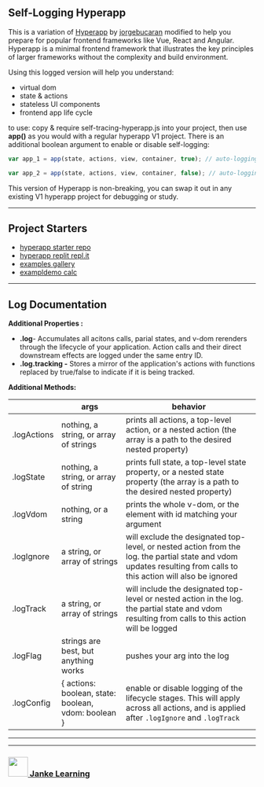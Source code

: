 ## Self-Logging Hyperapp

This is a variation of [Hyperapp](https://github.com/jorgebucaran/hyperapp) by [jorgebucaran](https://github.com/jorgebucaran) modified to help you prepare for popular frontend frameworks like Vue, React and Angular.   Hyperapp is a minimal frontend framework that illustrates the key principles of larger frameworks without the complexity and build environment.    

Using this logged version will help you understand:
* virtual dom
* state & actions
* stateless UI components
* frontend app life cycle

to use: copy & require self-tracing-hyperapp.js into your project, then use __app()__ as you would with a regular hyperapp V1 project. There is an additional boolean argument to enable or disable self-logging:

```js
var app_1 = app(state, actions, view, container, true); // auto-logging is enabled in this instance

var app_2 = app(state, actions, view, container, false); // auto-logging is disabled in this instance
```
This version of Hyperapp is non-breaking, you can swap it out in any existing V1 hyperapp project for debugging or study.

---

## Project Starters

* [hyperapp starter repo](https://github.com/janke-learning/hyperapp-starter-basic)  
* [hyperapp replit repl.it](https://repl.it/@colevandersWands/hyperapp-starter-basic)  
* [examples gallery](https://repl.it/@colevandersWands/hyperapp-examples-gallery)
* [exampldemo calc](https://repl.it/@colevandersWands/hyperapping-calc-1)  

---

## Log Documentation

__Additional Properties :__
* __.log__- Accumulates all acitons calls, parial states, and v-dom rerenders through the lifecycle of your application. Action calls and their direct downstream effects are logged under the same entry ID.
* __.log.tracking -__ Stores a mirror of the application's actions with functions replaced by true/false to indicate if it is being tracked.

__Additional Methods:__		

|  | args | behavior |   
| --- | --- | --- |  
| .logActions | nothing, a string, or array of strings |	prints all actions, a top-level action, or a nested action (the array is a path to the desired nested property) |  
| .logState | nothing, a string, or array of string |	prints full state, a top-level state property, or a nested state property (the array is a path to the desired nested property) |  
| .logVdom | nothing, or a string | prints the whole v-dom, or the element with id matching your argument |  
| .logIgnore | a string, or array of strings | will exclude the designated top-level, or nested action from the log. the partial state and vdom updates resulting from calls to this action will also be ignored |    
| .logTrack |  a string, or array of strings | will include the designated top-level or nested action in the log. the partial state and vdom resulting from calls to this action will be logged |  
| .logFlag | strings are best, but anything works | pushes your arg into the log |  
| .logConfig | { actions: boolean, state: boolean, vdom: boolean } | enable or disable logging of the lifecycle stages.  This will apply across all actions, and is applied after  ```.logIgnore``` and ```.logTrack``` |  

___
___
### <a href="http://janke-learning.org" target="_blank"><img src="https://user-images.githubusercontent.com/18554853/50098409-22575780-021c-11e9-99e1-962787adaded.png" width="40" height="40"></img> Janke Learning</a>
